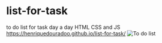 # list-for-task
to do list for task day a day HTML CSS and JS
https://henriquedouradoo.github.io/list-for-task/
![To do list](https://github.com/henriquedouradoo/list-for-task/assets/125815196/b6664c75-f656-4b13-8a92-d53f48368487)

